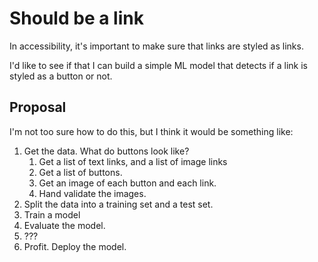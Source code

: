 Should be a link
================

In accessibility, it's important to make sure that links are styled as links.

I'd like to see if that I can build a simple ML model that detects if a link is styled as a button or not.

Proposal
--------

I'm not too sure how to do this, but I think it would be something like:

1. Get the data. What do buttons look like?
   1. Get a list of text links, and a list of image links
   2. Get a list of buttons.
   3. Get an image of each button and each link.
   4. Hand validate the images.
2. Split the data into a training set and a test set.
3. Train a model
4. Evaluate the model.
5. ???
6. Profit. Deploy the model.